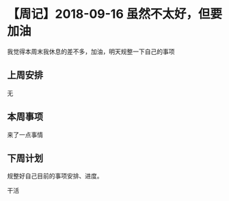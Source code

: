 # 【周记】2018-09-16 虽然不太好，但要加油

我觉得本周末我休息的差不多，加油，明天规整一下自己的事项  



## 上周安排

无


## 本周事项

来了一点事情

## 下周计划

规整好自己目前的事项安排、进度。

干活